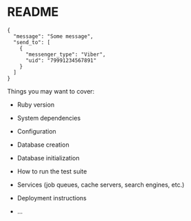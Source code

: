 # README

```
{
  "message": "Some message",
  "send_to": [
    {
      "messenger_type": "Viber",
      "uid": "79991234567891"
    }		
  ]
}
```

Things you may want to cover:

* Ruby version

* System dependencies

* Configuration

* Database creation

* Database initialization

* How to run the test suite

* Services (job queues, cache servers, search engines, etc.)

* Deployment instructions

* ...

